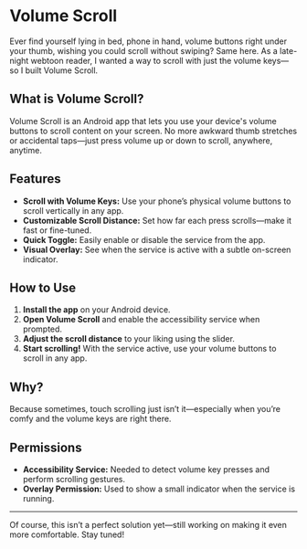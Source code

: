 # Volume Scroll

Ever find yourself lying in bed, phone in hand, volume buttons right under your thumb, wishing you could scroll without swiping? Same here. As a late-night webtoon reader, I wanted a way to scroll with just the volume keys—so I built Volume Scroll.

## What is Volume Scroll?
Volume Scroll is an Android app that lets you use your device's volume buttons to scroll content on your screen. No more awkward thumb stretches or accidental taps—just press volume up or down to scroll, anywhere, anytime.

## Features
- **Scroll with Volume Keys:** Use your phone’s physical volume buttons to scroll vertically in any app.
- **Customizable Scroll Distance:** Set how far each press scrolls—make it fast or fine-tuned.
- **Quick Toggle:** Easily enable or disable the service from the app.
- **Visual Overlay:** See when the service is active with a subtle on-screen indicator.

## How to Use
1. **Install the app** on your Android device.
2. **Open Volume Scroll** and enable the accessibility service when prompted.
3. **Adjust the scroll distance** to your liking using the slider.
4. **Start scrolling!** With the service active, use your volume buttons to scroll in any app.

## Why?
Because sometimes, touch scrolling just isn’t it—especially when you’re comfy and the volume keys are right there.

## Permissions
- **Accessibility Service:** Needed to detect volume key presses and perform scrolling gestures.
- **Overlay Permission:** Used to show a small indicator when the service is running.

---

Of course, this isn’t a perfect solution yet—still working on making it even more comfortable. Stay tuned! 
